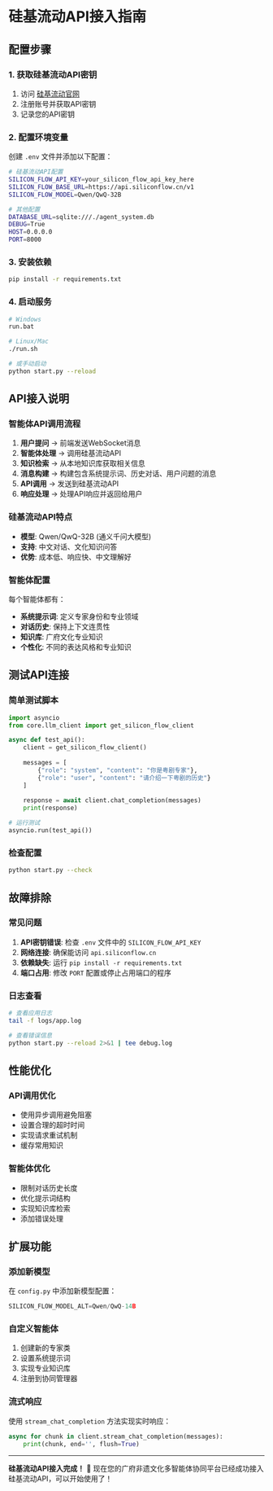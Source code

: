 # 硅基流动API接入指南

## 配置步骤

### 1. 获取硅基流动API密钥
1. 访问 [硅基流动官网](https://siliconflow.cn/)
2. 注册账号并获取API密钥
3. 记录您的API密钥

### 2. 配置环境变量
创建 `.env` 文件并添加以下配置：

```bash
# 硅基流动API配置
SILICON_FLOW_API_KEY=your_silicon_flow_api_key_here
SILICON_FLOW_BASE_URL=https://api.siliconflow.cn/v1
SILICON_FLOW_MODEL=Qwen/QwQ-32B

# 其他配置
DATABASE_URL=sqlite:///./agent_system.db
DEBUG=True
HOST=0.0.0.0
PORT=8000
```

### 3. 安装依赖
```bash
pip install -r requirements.txt
```

### 4. 启动服务
```bash
# Windows
run.bat

# Linux/Mac
./run.sh

# 或手动启动
python start.py --reload
```

## API接入说明

### 智能体API调用流程
1. **用户提问** → 前端发送WebSocket消息
2. **智能体处理** → 调用硅基流动API
3. **知识检索** → 从本地知识库获取相关信息
4. **消息构建** → 构建包含系统提示词、历史对话、用户问题的消息
5. **API调用** → 发送到硅基流动API
6. **响应处理** → 处理API响应并返回给用户

### 硅基流动API特点
- **模型**: Qwen/QwQ-32B (通义千问大模型)
- **支持**: 中文对话、文化知识问答
- **优势**: 成本低、响应快、中文理解好

### 智能体配置
每个智能体都有：
- **系统提示词**: 定义专家身份和专业领域
- **对话历史**: 保持上下文连贯性
- **知识库**: 广府文化专业知识
- **个性化**: 不同的表达风格和专业知识

## 测试API连接

### 简单测试脚本
```python
import asyncio
from core.llm_client import get_silicon_flow_client

async def test_api():
    client = get_silicon_flow_client()
    
    messages = [
        {"role": "system", "content": "你是粤剧专家"},
        {"role": "user", "content": "请介绍一下粤剧的历史"}
    ]
    
    response = await client.chat_completion(messages)
    print(response)

# 运行测试
asyncio.run(test_api())
```

### 检查配置
```bash
python start.py --check
```

## 故障排除

### 常见问题
1. **API密钥错误**: 检查 `.env` 文件中的 `SILICON_FLOW_API_KEY`
2. **网络连接**: 确保能访问 `api.siliconflow.cn`
3. **依赖缺失**: 运行 `pip install -r requirements.txt`
4. **端口占用**: 修改 `PORT` 配置或停止占用端口的程序

### 日志查看
```bash
# 查看应用日志
tail -f logs/app.log

# 查看错误信息
python start.py --reload 2>&1 | tee debug.log
```

## 性能优化

### API调用优化
- 使用异步调用避免阻塞
- 设置合理的超时时间
- 实现请求重试机制
- 缓存常用知识

### 智能体优化
- 限制对话历史长度
- 优化提示词结构
- 实现知识库检索
- 添加错误处理

## 扩展功能

### 添加新模型
在 `config.py` 中添加新模型配置：
```python
SILICON_FLOW_MODEL_ALT=Qwen/QwQ-14B
```

### 自定义智能体
1. 创建新的专家类
2. 设置系统提示词
3. 实现专业知识库
4. 注册到协同管理器

### 流式响应
使用 `stream_chat_completion` 方法实现实时响应：
```python
async for chunk in client.stream_chat_completion(messages):
    print(chunk, end='', flush=True)
```

---

**硅基流动API接入完成！** 🎉
现在您的广府非遗文化多智能体协同平台已经成功接入硅基流动API，可以开始使用了！

